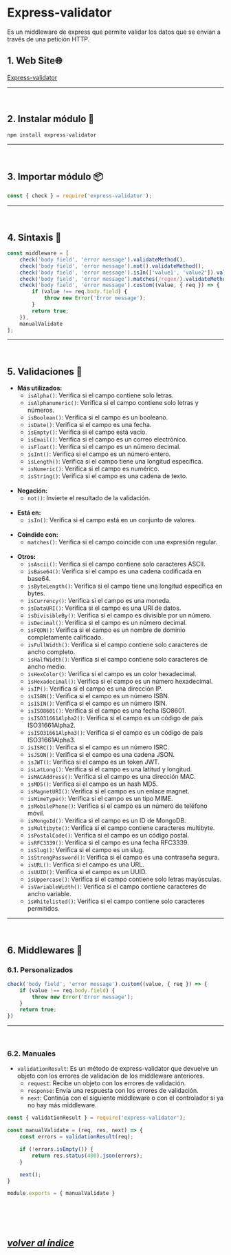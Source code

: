 # Express-validator
Es un middleware de express que permite validar los datos que se envían a través de una petición HTTP.

## 1. Web Site🌐
[Express-validator](https://express-validator.github.io/docs/)

---
<br>

## 2. Instalar módulo 🔧
`npm install express-validator`

---
<br>

## 3. Importar módulo 📦
```javascript
const { check } = require('express-validator');
```
---
<br>

## 4. Sintaxis 📝
```javascript
const middleware = [
    check('body field', 'error message').validateMethod(),
    check('body field', 'error message').not().validateMethod(),
    check('body field', 'error message').isIn(['value1', 'value2']).validateMethod(),
    check('body field', 'error message').matches(/regex/).validateMethod(),
    check('body field', 'error message').custom((value, { req }) => {
        if (value !== req.body.field) {
            throw new Error('Error message');
        }
        return true;
    }),
    manualValidate
];
```
---
<br>

## 5. Validaciones 📏
- **Más utilizados:**
  - `isAlpha()`: Verifica si el campo contiene solo letras.
  - `isAlphanumeric()`: Verifica si el campo contiene solo letras y números.
  - `isBoolean()`: Verifica si el campo es un booleano.
  - `isDate()`: Verifica si el campo es una fecha.
  - `isEmpty()`: Verifica si el campo está vacío.
  - `isEmail()`: Verifica si el campo es un correo electrónico.
  - `isFloat()`: Verifica si el campo es un número decimal.
  - `isInt()`: Verifica si el campo es un número entero.
  - `isLength()`: Verifica si el campo tiene una longitud específica.
  - `isNumeric()`: Verifica si el campo es numérico.
  - `isString()`: Verifica si el campo es una cadena de texto.<br><br>
- **Negación:**
  - `not()`: Invierte el resultado de la validación.<br><br>
- **Está en:**
  - `isIn()`: Verifica si el campo está en un conjunto de valores.<br><br>
- **Coindide con:**
  - `matches()`: Verifica si el campo coincide con una expresión regular.<br><br>
- **Otros:**
  - `isAscii()`: Verifica si el campo contiene solo caracteres ASCII.
  - `isBase64()`: Verifica si el campo es una cadena codificada en base64.
  - `isByteLength()`: Verifica si el campo tiene una longitud específica en bytes.
  - `isCurrency()`: Verifica si el campo es una moneda.
  - `isDataURI()`: Verifica si el campo es una URI de datos.
  - `isDivisibleBy()`: Verifica si el campo es divisible por un número.
  - `isDecimal()`: Verifica si el campo es un número decimal.
  - `isFQDN()`: Verifica si el campo es un nombre de dominio completamente calificado.
  - `isFullWidth()`: Verifica si el campo contiene solo caracteres de ancho completo.
  - `isHalfWidth()`: Verifica si el campo contiene solo caracteres de ancho medio.
  - `isHexColor()`: Verifica si el campo es un color hexadecimal.
  - `isHexadecimal()`: Verifica si el campo es un número hexadecimal.
  - `isIP()`: Verifica si el campo es una dirección IP.
  - `isISBN()`: Verifica si el campo es un número ISBN.
  - `isISIN()`: Verifica si el campo es un número ISIN.
  - `isISO8601()`: Verifica si el campo es una fecha ISO8601.
  - `isISO31661Alpha2()`: Verifica si el campo es un código de país ISO31661Alpha2.
  - `isISO31661Alpha3()`: Verifica si el campo es un código de país ISO31661Alpha3.
  - `isISRC()`: Verifica si el campo es un número ISRC.
  - `isJSON()`: Verifica si el campo es una cadena JSON.
  - `isJWT()`: Verifica si el campo es un token JWT.
  - `isLatLong()`: Verifica si el campo es una latitud y longitud.
  - `isMACAddress()`: Verifica si el campo es una dirección MAC.
  - `isMD5()`: Verifica si el campo es un hash MD5.
  - `isMagnetURI()`: Verifica si el campo es un enlace magnet.
  - `isMimeType()`: Verifica si el campo es un tipo MIME.
  - `isMobilePhone()`: Verifica si el campo es un número de teléfono móvil.
  - `isMongoId()`: Verifica si el campo es un ID de MongoDB.
  - `isMultibyte()`: Verifica si el campo contiene caracteres multibyte.
  - `isPostalCode()`: Verifica si el campo es un código postal.
  - `isRFC3339()`: Verifica si el campo es una fecha RFC3339.
  - `isSlug()`: Verifica si el campo es un slug.
  - `isStrongPassword()`: Verifica si el campo es una contraseña segura.
  - `isURL()`: Verifica si el campo es una URL.
  - `isUUID()`: Verifica si el campo es un UUID.
  - `isUppercase()`: Verifica si el campo contiene solo letras mayúsculas.
  - `isVariableWidth()`: Verifica si el campo contiene caracteres de ancho variable.
  - `isWhitelisted()`: Verifica si el campo contiene solo caracteres permitidos.
---
<br>

## 6. Middlewares 📝
### 6.1. Personalizados
```javascript
check('body field', 'error message').custom((value, { req }) => {
    if (value !== req.body.field) {
        throw new Error('Error message');
    }
    return true;
})
```
---
<br>

### 6.2. Manuales
- `validationResult`: Es un método de express-validator que devuelve un objeto con los errores de validación de los middleware anteriores.
  - `request`: Recibe un objeto con los errores de validación.
  - `response`: Envía una respuesta con los errores de validación.
  - `next`: Continúa con el siguiente middleware o con el controlador si ya no hay más middleware.
```javascript
const { validationResult } = require('express-validator');

const manualValidate = (req, res, next) => {
    const errors = validationResult(req);

    if (!errors.isEmpty()) {
        return res.status(400).json(errors);
    }

    next();
}

module.exports = { manualValidate }
```
<br><br><br>

## *[volver al índice](../../../index.md)*